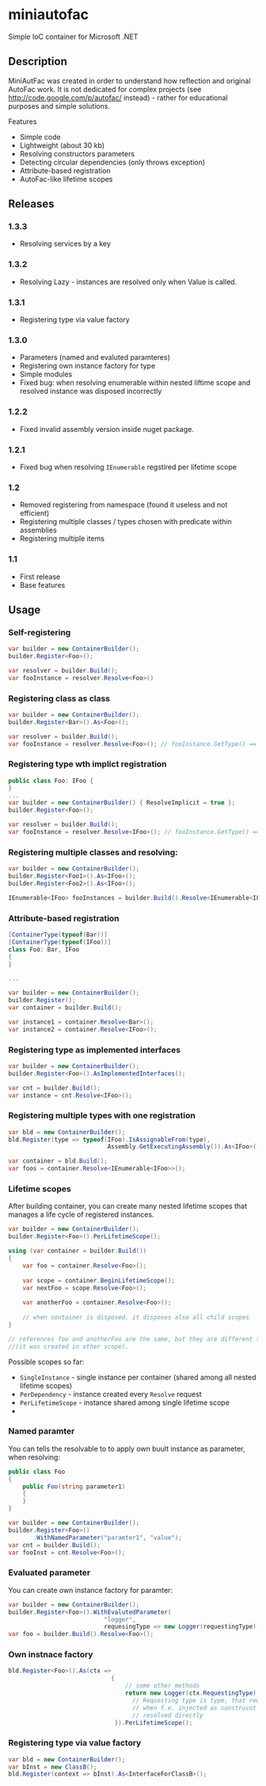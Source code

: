 miniautofac
===========

Simple IoC container for Microsoft .NET

Description
-----------

MiniAutFac was created in order to understand how reflection and original AutoFac work. It is not dedicated for complex projects (see http://code.google.com/p/autofac/ instead) - rather for educational purposes and simple solutions.

Features
* Simple code 
* Lightweight (about 30 kb)
* Resolving constructors parameters
* Detecting circular dependencies (only throws exception)
* Attribute-based registration
* AutoFac-like lifetime scopes

Releases
-----------
### 1.3.3
* Resolving services by a key

### 1.3.2
* Resolving Lazy - instances are resolved only when Value is called.

### 1.3.1
* Registering type via value factory

### 1.3.0
* Parameters (named and evaluted paramteres)
* Registering own instance factory for type
* Simple modules
* Fixed bug: when resolving enumerable within nested liftime scope and resolved instance was disposed incorrectly

### 1.2.2
* Fixed invalid assembly version inside nuget package.

### 1.2.1
* Fixed bug when resolving `IEnumerable` regstired per lifetime scope

### 1.2
* Removed registering from namespace (found it useless and not efficient)
* Registering multiple classes / types chosen with predicate within assemblies
* Registering multiple items

### 1.1
* First release
* Base features


Usage
-----------

### Self-registering
```c#
var builder = new ContainerBuilder();
builder.Register<Foo>();

var resolver = builder.Build();
var fooInstance = resolver.Resolve<Foo>()
```

### Registering class as class
```c#
var builder = new ContainerBuilder();
builder.Register<Bar>().As<Foo>();

var resolver = builder.Build();
var fooInstance = resolver.Resolve<Foo>(); // fooInstance.GetType() == typeof(Bar)
```

### Registering type wth implict registration

```c#
public class Foo: IFoo {
}
...
var builder = new ContainerBuilder() { ResolveImplicit = true };
builder.Register<Foo>();

var resolver = builder.Build();
var fooInstance = resolver.Resolve<IFoo>(); // fooInstance.GetType() == typeof(Foo)
```


### Registering multiple classes and resolving:
```c#
var builder = new ContainerBuilder();
builder.Register<Foo1>().As<IFoo>();
builder.Register<Foo2>().As<IFoo>();

IEnumerable<IFoo> fooInstances = builder.Build().Resolve<IEnumerable<IFoo>>();
```

### Attribute-based registration
```c#
[ContainerType(typeof(Bar))]
[ContainerType(typeof(IFoo))]
class Foo: Bar, IFoo
{
}

...

var builder = new ContainerBuilder();
builder.Register();
var container = builder.Build();

var instance1 = container.Resolve<Bar>();
var instance2 = container.Resolve<IFoo>();
```

### Registering type as implemented interfaces
```c#
var builder = new ContainerBuilder();
builder.Register<Foo>().AsImplementedInterfaces();

var cnt = builder.Build();
var instance = cnt.Resolve<IFoo>();
```

### Registering multiple types with one registration
```c#
var bld = new ContainerBuilder();
bld.Register(type => typeof(IFoo).IsAssignableFrom(type), 
                            Assembly.GetExecutingAssembly()).As<IFoo>();

var container = bld.Build();
var foos = container.Resolve<IEnumerable<IFoo>>();
```

### Lifetime scopes

After building container, you can create many nested lifetime scopes that manages a life cycle of registered instances.

```c#
var builder = new ContainerBuilder();
builder.Register<Foo>().PerLifetimeScope();

using (var container = builder.Build())
{
    var foo = container.Resolve<Foo>();
    
    var scope = container.BeginLifetimeScope();
    var nextFoo = scope.Resolve<Foo>();
    
    var anotherFoo = container.Resolve<Foo>();
    
    // when container is disposed, it disposes also all child scopes
}

// references foo and anotherFoo are the same, but they are different to nextFoo 
//(it was created in other scope).
```

Possible scopes so far:
* `SingleInstance` - single instance per container (shared among all nested lifetime scopes)
* `PerDependency` - instance created every `Resolve` request
* `PerLifetimeScope` - instance shared among single lifetime scope
* 

### Named paramter
You can tells the resolvable to to apply own buult instance as parameter, when resolving:

```c#
public class Foo
{
    public Foo(string parameter1) 
    {
    }
}

var builder = new ContainerBuilder();
builder.Register<Foo>()
       .WithNamedParameter("paramter1", "value");
var cnt = builder.Build();
var fooInst = cnt.Resolve<Foo>();
```

### Evaluated parameter
You can create own instance factory for paramter:

```c#
var builder = new ContainerBuilder();
builder.Register<Foo>().WithEvalutedParameter(
                           "logger", 
                           requesingType => new Logger(requestingType));
var foo = builder.Build().Resolve<Foo>();
```
### Own instnace factory
```c#
bld.Register<Foo>().As(ctx =>
                             {
                                 // some other methods
                                 return new Logger(ctx.RequestingType); 
                                   // Requesting type is type, that request that instance
                                   // when f.e. injected as construcot parameter. Can be null, if type
                                   // resolved directly
                              }).PerLifetimeScope();
```

### Registering type via value factory
```c#
var bld = new ContainerBuilder();
var bInst = new ClassB();
bld.Register(context => bInst).As<InterfaceForClassB>();
```
            
